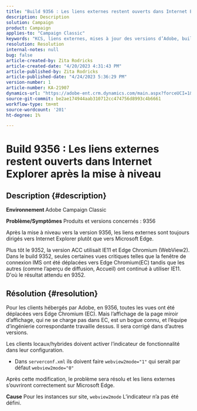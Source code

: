 ```yaml
---
title: "Build 9356 : Les liens externes restent ouverts dans Internet Explorer après la mise à niveau"
description: Description
solution: Campaign
product: Campaign
applies-to: "Campaign Classic"
keywords: "KCS, liens externes, mises à jour des versions d’Adobe, build 9356, Adobe Build Updates"
resolution: Resolution
internal-notes: null
bug: false
article-created-by: Zita Rodricks
article-created-date: "4/20/2023 4:31:43 PM"
article-published-by: Zita Rodricks
article-published-date: "4/24/2023 5:36:29 PM"
version-number: 1
article-number: KA-21907
dynamics-url: "https://adobe-ent.crm.dynamics.com/main.aspx?forceUCI=1&pagetype=entityrecord&etn=knowledgearticle&id=7c33d5cf-98df-ed11-a7c7-6045bd006268"
source-git-commit: be2ae174944aab310712cc474756d8993c4b6661
workflow-type: tm+mt
source-wordcount: '201'
ht-degree: 1%

---
```


# Build 9356 : Les liens externes restent ouverts dans Internet Explorer après la mise à niveau

## Description {#description}

<b>Environnement </b>
Adobe Campaign Classic

<b>Problème/Symptômes</b>
Produits et versions concernés : 9356

Après la mise à niveau vers la version 9356, les liens externes sont toujours dirigés vers Internet Explorer plutôt que vers Microsoft Edge.

Plus tôt le 9352, la version ACC utilisait IE11 et Edge Chromium (WebView2). Dans le build 9352, seules certaines vues critiques telles que la fenêtre de connexion IMS ont été déplacées vers Edge Chromium(EC) tandis que les autres (comme l’aperçu de diffusion, Accueil) ont continué à utiliser IE11. D&#39;où le résultat attendu en 9352.




## Résolution {#resolution}


Pour les clients hébergés par Adobe, en 9356, toutes les vues ont été déplacées vers Edge Chromium (EC). Mais l’affichage de la page miroir d’affichage, qui ne se charge pas dans EC, est un bogue connu, et l’équipe d’ingénierie correspondante travaille dessus. Il sera corrigé dans d’autres versions.

Les clients locaux/hybrides doivent activer l’indicateur de fonctionnalité dans leur configuration.

- Dans `serverconf.xml` ils doivent faire `webview2mode="1"` qui serait par défaut `webview2mode="0"`


Après cette modification, le problème sera résolu et les liens externes s’ouvriront correctement sur Microsoft Edge.

<b>Cause</b>
Pour les instances sur site, `webview2mode` L’indicateur n’a pas été défini.



